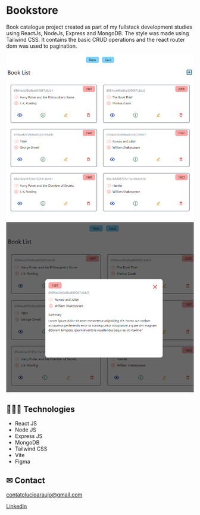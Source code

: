 # Bookstore
Book catalogue project created as part of my fullstack development studies using ReactJs, NodeJs, Express and MongoDB. The style was made using Tailwind CSS. It contains the basic CRUD operations and the react router dom was used to pagination.

![preview](./img/home.PNG)
![preview](./img/modal.PNG)


## 👩🏾‍💻 Technologies

- React JS
- Node JS
- Express JS
- MongoDB
- Tailwind CSS
- Vite
- Figma


## ✉ Contact

contatolucioaraujo@gmail.com

[Linkedin](https://www.linkedin.com/in/lucioaraujo30/)